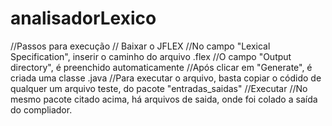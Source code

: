# analisadorLexico
//Passos para execução
// Baixar o JFLEX
//No campo "Lexical Specification", inserir o caminho do arquivo .flex
//O campo "Output directory", é preenchido automaticamente
//Após clicar em "Generate", é criada uma classe .java
//Para executar o arquivo, basta copiar o códido de qualquer um arquivo teste, do pacote "entradas_saidas"
//Executar
//No mesmo pacote citado acima, há arquivos de saida, onde foi colado a saída do compliador.
  
